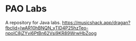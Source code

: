 # PAO Labs

A repository for Java labs.
https://musicshack.app/dragan?fbclid=IwAR10hBNQN_yTlD4P25hzTeo-npoIC8jZYvi6PtBn62Vsi9KR89WrwHbZoog
